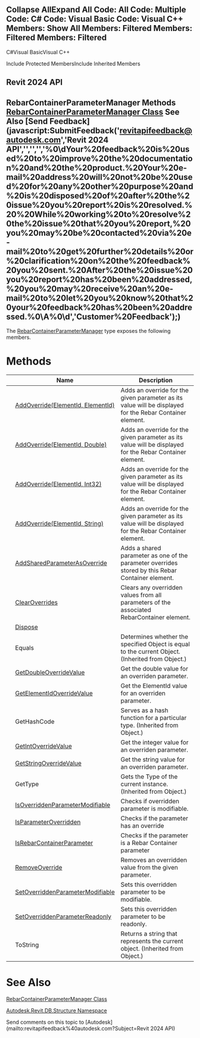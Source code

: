 ﻿

Collapse AllExpand All Code: All Code: Multiple Code: C# Code: Visual Basic Code: Visual C++  Members: Show All Members: Filtered Members: Filtered Members: Filtered   
---  
  
C#Visual BasicVisual C++

Include Protected MembersInclude Inherited Members

Revit 2024 API  
---  
RebarContainerParameterManager Methods  
[RebarContainerParameterManager Class](a0e5db38-c482-7232-df45-b0cdbcebac7d.md) See Also [Send Feedback](javascript:SubmitFeedback\('revitapifeedback@autodesk.com','Revit 2024 API','','','','%0\\dYour%20feedback%20is%20used%20to%20improve%20the%20documentation%20and%20the%20product.%20Your%20e-mail%20address%20will%20not%20be%20used%20for%20any%20other%20purpose%20and%20is%20disposed%20of%20after%20the%20issue%20you%20report%20is%20resolved.%20%20While%20working%20to%20resolve%20the%20issue%20that%20you%20report,%20you%20may%20be%20contacted%20via%20e-mail%20to%20get%20further%20details%20or%20clarification%20on%20the%20feedback%20you%20sent.%20After%20the%20issue%20you%20report%20has%20been%20addressed,%20you%20may%20receive%20an%20e-mail%20to%20let%20you%20know%20that%20your%20feedback%20has%20been%20addressed.%0\\A%0\\d','Customer%20Feedback'\);)  
---  
  
The [RebarContainerParameterManager](a0e5db38-c482-7232-df45-b0cdbcebac7d.md) type exposes the following members.

# Methods

|  | Name | Description |
| --- | --- | --- |
|  | [AddOverride(ElementId, ElementId)](162cbdc9-f640-ca81-fb77-f7456993951f.md) | Adds an override for the given parameter as its value will be displayed for the Rebar Container element. |
|  | [AddOverride(ElementId, Double)](37cdef48-c22a-633f-7047-33f9d170f641.md) | Adds an override for the given parameter as its value will be displayed for the Rebar Container element. |
|  | [AddOverride(ElementId, Int32)](1a855734-c230-30ee-8d74-33617eb7bc3f.md) | Adds an override for the given parameter as its value will be displayed for the Rebar Container element. |
|  | [AddOverride(ElementId, String)](b9cfaccb-15c0-d12c-470a-8ec9f1419979.md) | Adds an override for the given parameter as its value will be displayed for the Rebar Container element. |
|  | [AddSharedParameterAsOverride](0e4551e0-d6c6-3c71-812b-8ea6a82a9ea9.md) | Adds a shared parameter as one of the parameter overrides stored by this Rebar Container element. |
|  | [ClearOverrides](997a68cf-1530-13a1-91d3-484beefa51a3.md) | Clears any overridden values from all parameters of the associated RebarContainer element. |
|  | [Dispose](37f9ed71-f3fa-9ce0-db64-aba29212386b.md) |  |
|  | Equals | Determines whether the specified Object is equal to the current Object. (Inherited from Object.) |
|  | [GetDoubleOverrideValue](269b5ffa-a173-d34a-20ce-b3d98ca793f6.md) | Get the double value for an overriden parameter. |
|  | [GetElementIdOverrideValue](5c9dca6a-77dd-9631-47f8-b0f02c8ca905.md) | Get the ElementId value for an overriden parameter. |
|  | GetHashCode | Serves as a hash function for a particular type.  (Inherited from Object.) |
|  | [GetIntOverrideValue](fa4716f0-ba7b-5d2f-6005-1a6be9e4ddd3.md) | Get the integer value for an overriden parameter. |
|  | [GetStringOverrideValue](bdd0c7ed-421a-fc24-05d0-5cc727c4c013.md) | Get the string value for an overriden parameter. |
|  | GetType | Gets the Type of the current instance. (Inherited from Object.) |
|  | [IsOverriddenParameterModifiable](7d3b99fe-2028-3309-52cd-a3c8d4319d08.md) | Checks if overridden parameter is modifiable. |
|  | [IsParameterOverridden](329a5321-cfa1-3924-e05b-6a51fcc08b81.md) | Checks if the parameter has an override |
|  | [IsRebarContainerParameter](f1af9db7-e66c-f8db-8526-1e52833cb830.md) | Checks if the parameter is a Rebar Container parameter |
|  | [RemoveOverride](936573d9-88a4-ed15-233b-6508a9c88a64.md) | Removes an overridden value from the given parameter. |
|  | [SetOverriddenParameterModifiable](0b91fcec-09b4-8e89-01cf-24272512395f.md) | Sets this overridden parameter to be modifiable. |
|  | [SetOverriddenParameterReadonly](13dfe73c-aa3c-767d-c939-45feab28cd21.md) | Sets this overridden parameter to be readonly. |
|  | ToString | Returns a string that represents the current object. (Inherited from Object.) |
  
# See Also

[RebarContainerParameterManager Class](a0e5db38-c482-7232-df45-b0cdbcebac7d.md)

[Autodesk.Revit.DB.Structure Namespace](d586b341-f687-9d90-e96d-255806b7d4fc.md)

Send comments on this topic to [Autodesk](mailto:revitapifeedback%40autodesk.com?Subject=Revit 2024 API)